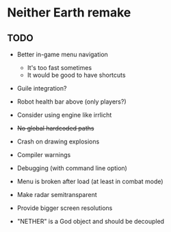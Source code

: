 # Neither Earth remake

## TODO

* Better in-game menu navigation
  * It's too fast sometimes
  * It would be good to have shortcuts

* Guile integration?
* Robot health bar above (only players?)
* Consider using engine like irrlicht
* ~~No global hardcoded paths~~
* Crash on drawing explosions
* Compiler warnings
* Debugging (with command line option)
* Menu is broken after load (at least in combat mode)
* Make radar semitransparent
* Provide bigger screen resolutions
* "NETHER" is a God object and should be decoupled
